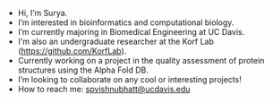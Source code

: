 - Hi, I’m Surya.
- I’m interested in bioinformatics and computational biology. 
- I’m currently majoring in Biomedical Engineering at UC Davis.
- I'm also an undergraduate researcher at the Korf Lab (https://github.com/KorfLab).
- Currently working on a project in the quality assessment of protein structures using the Alpha Fold DB.
- I’m looking to collaborate on any cool or interesting projects!
- How to reach me: spvishnubhatt@ucdavis.edu

<!---
surya-vishnubhatt/surya-vishnubhatt is a ✨ special ✨ repository because its `README.md` (this file) appears on your GitHub profile.
You can click the Preview link to take a look at your changes.
--->
